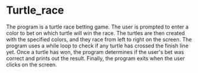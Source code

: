 # Turtle_race
The program is a turtle race betting game. The user is prompted to enter a color to bet on which turtle will win the race. The turtles are then created with the specified colors, and they race from left to right on the screen. The program uses a while loop to check if any turtle has crossed the finish line yet. Once a turtle has won, the program determines if the user's bet was correct and prints out the result. Finally, the program exits when the user clicks on the screen.
